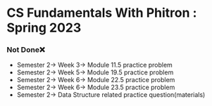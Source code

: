 # CS Fundamentals With Phitron : Spring 2023

### Not Done❌
- Semester 2-> Week 3-> Module 11.5 practice problem
- Semester 2-> Week 5-> Module 19.5 practice problem
- Semester 2-> Week 6-> Module 22.5 practice problem
- Semester 2-> Week 6-> Module 23.5 practice problem
- Semester 2-> Data Structure related practice question(materials)